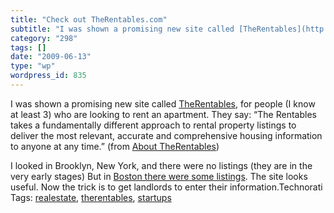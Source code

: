 ```yaml
---
title: "Check out TheRentables.com"
subtitle: "I was shown a promising new site called [TheRentables](http://www.therentables.com/about.php), for p..."
category: "298"
tags: []
date: "2009-06-13"
type: "wp"
wordpress_id: 835
---
```

I was shown a promising new site called [TheRentables](http://www.therentables.com/about.php), for people (I know at least 3) who are looking to rent an apartment. They say:
“The Rentables takes a fundamentally different approach to rental property listings to deliver the most relevant, accurate and comprehensive housing information to anyone at any time.” (from [About TheRentables](http://www.therentables.com/about.php))

I looked in Brooklyn, New York, and there were no listings (they are in the very early stages) But in [Boston there were some listings](http://newengland.therentables.com/?lat=42.3589&lng=-71.0578&init=1&region=boston,%20MA). The site looks useful. Now the trick is to get landlords to enter their information.Technorati Tags: [realestate](http://technorati.com/tag/realestate), [therentables](http://technorati.com/tag/therentables), [startups](http://technorati.com/tag/startups)